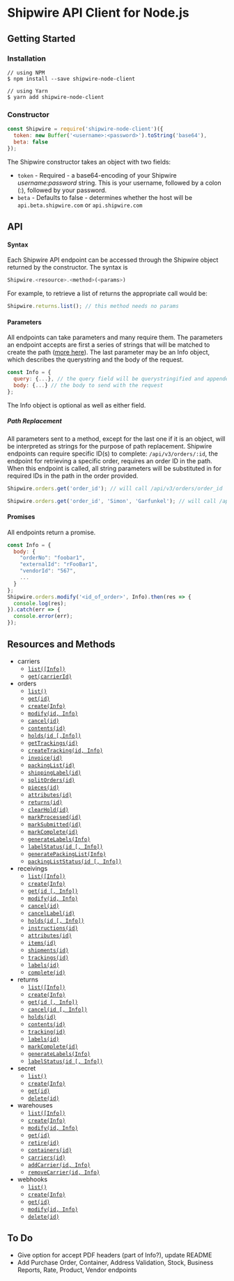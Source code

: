 # Shipwire API Client for Node.js

## Getting Started

### Installation

```shell
// using NPM
$ npm install --save shipwire-node-client

// using Yarn
$ yarn add shipwire-node-client
```

### Constructor

```javascript
const Shipwire = require('shipwire-node-client')({
  token: new Buffer('<username>:<password>').toString('base64'),
  beta: false
});
```

The Shipwire constructor takes an object with two fields:
- `token` - Required - a base64-encoding of your Shipwire *username:password* string. This is your username, followed by a colon (:), followed by your password.
- `beta` - Defaults to false - determines whether the host will be `api.beta.shipwire.com` or `api.shipwire.com`

## API

#### Syntax

Each Shipwire API endpoint can be accessed through the Shipwire object returned by the constructor. The syntax is 
```javascript
Shipwire.<resource>.<method>(<params>)
```

For example, to retrieve a list of returns the appropriate call would be: 
```javascript
Shipwire.returns.list(); // this method needs no params
```

#### Parameters

All endpoints can take parameters and many require them. The parameters an endpoint accepts are first a series of strings that will be matched to create the path ([more here](#path-replacement)). The last parameter may be an Info object, which describes the querystring and the body of the request.
```javascript
const Info = {
  query: {...}, // the query field will be querystringified and appended to the path
  body: {...} // the body to send with the request
};
```

The Info object is optional as well as either field.

##### Path Replacement

All parameters sent to a method, except for the last one if it is an object, will be interpreted as strings for the purpose of path replacement. Shipwire endpoints can require specific ID(s) to complete: `/api/v3/orders/:id`, the endpoint for retrieving a specific order, requires an order ID in the path. When this endpoint is called, all string parameters will be substituted in for required IDs in the path in the order provided.

```javascript
Shipwire.orders.get('order_id'); // will call /api/v3/orders/order_id

Shipwire.orders.get('order_id', 'Simon', 'Garfunkel'); // will call /api/v3/orders/order_id and ignore 'Simon' and 'Garfunkel' since there is only 1 thing in the path to replace
```
#### Promises

All endpoints return a promise. 
```javascript
const Info = {
  body: {
    "orderNo": "foobar1",
    "externalId": "rFooBar1",
    "vendorId": "567",
    ...
  }
};
Shipwire.orders.modify('<id_of_order>', Info).then(res => {
  console.log(res);
}).catch(err => {
  console.error(err);
});
```

## Resources and Methods

- carriers
    - [`list([Info])`](https://www.shipwire.com/w/developers/carrier/#panel-shipwire0)
    - [`get(carrierId)`](https://www.shipwire.com/w/developers/carrier/#panel-shipwire1)
- orders
    - [`list()`](https://www.shipwire.com/w/developers/order/#panel-shipwire0)
    - [`get(id)`](https://www.shipwire.com/w/developers/order/#panel-shipwire1)
    - [`create(Info)`](https://www.shipwire.com/w/developers/order/#panel-shipwire2)
    - [`modify(id, Info)`](https://www.shipwire.com/w/developers/order/#panel-shipwire3)
    - [`cancel(id)`](https://www.shipwire.com/w/developers/order/#panel-shipwire4)
    - [`contents(id)`](https://www.shipwire.com/w/developers/order/#panel-shipwire5)
    - [`holds(id [,Info])`](https://www.shipwire.com/w/developers/order/#panel-shipwire6)
    - [`getTrackings(id)`](https://www.shipwire.com/w/developers/order/#panel-shipwire7)
    - [`createTracking(id, Info)`](https://www.shipwire.com/w/developers/order/#panel-shipwire8)
    - [`invoice(id)`](https://www.shipwire.com/w/developers/order/#panel-shipwire9)
    - [`packingList(id)`](https://www.shipwire.com/w/developers/order/#panel-shipwire10)
    - [`shippingLabel(id)`](https://www.shipwire.com/w/developers/order/#panel-shipwire11)
    - [`splitOrders(id)`](https://www.shipwire.com/w/developers/order/#panel-shipwire12)
    - [`pieces(id)`](https://www.shipwire.com/w/developers/order/#panel-shipwire13)
    - [`attributes(id)`](https://www.shipwire.com/w/developers/order/#panel-shipwire14)
    - [`returns(id)`](https://www.shipwire.com/w/developers/order/#panel-shipwire15)
    - [`clearHold(id)`](https://www.shipwire.com/w/developers/order/#panel-shipwire16)
    - [`markProcessed(id)`](https://www.shipwire.com/w/developers/order/#panel-shipwire17)
    - [`markSubmitted(id)`](https://www.shipwire.com/w/developers/order/#panel-shipwire18)
    - [`markComplete(id)`](https://www.shipwire.com/w/developers/order/#panel-shipwire19)
    - [`generateLabels(Info)`](https://www.shipwire.com/w/developers/order/#panel-shipwire20)
    - [`labelStatus(id [, Info])`](https://www.shipwire.com/w/developers/order/#panel-shipwire21)
    - [`generatePackingList(Info)`](https://www.shipwire.com/w/developers/order/#panel-shipwire22)
    - [`packingListStatus(id [, Info])`](https://www.shipwire.com/w/developers/order/#panel-shipwire23)
- receivings
    - [`list([Info])`](https://www.shipwire.com/w/developers/receiving/#panel-shipwire0)
    - [`create(Info)`](https://www.shipwire.com/w/developers/receiving/#panel-shipwire1)
    - [`get(id [, Info])`](https://www.shipwire.com/w/developers/receiving/#panel-shipwire2)
    - [`modify(id, Info)`](https://www.shipwire.com/w/developers/receiving/#panel-shipwire3)
    - [`cancel(id)`](https://www.shipwire.com/w/developers/receiving/#panel-shipwire4)
    - [`cancelLabel(id)`](https://www.shipwire.com/w/developers/receiving/#panel-shipwire5)
    - [`holds(id [, Info])`](https://www.shipwire.com/w/developers/receiving/#panel-shipwire6)
    - [`instructions(id)`](https://www.shipwire.com/w/developers/receiving/#panel-shipwire7)
    - [`attributes(id)`](https://www.shipwire.com/w/developers/receiving/#panel-shipwire8)
    - [`items(id)`](https://www.shipwire.com/w/developers/receiving/#panel-shipwire9)
    - [`shipments(id)`](https://www.shipwire.com/w/developers/receiving/#panel-shipwire10)
    - [`trackings(id)`](https://www.shipwire.com/w/developers/receiving/#panel-shipwire11)
    - [`labels(id)`](https://www.shipwire.com/w/developers/receiving/#panel-shipwire12)
    - [`complete(id)`](https://www.shipwire.com/w/developers/receiving/#panel-shipwire13)
- returns
    - [`list([Info])`](https://www.shipwire.com/w/developers/return/#panel-shipwire0)
    - [`create(Info)`](https://www.shipwire.com/w/developers/return/#panel-shipwire1)
    - [`get(id [, Info])`](https://www.shipwire.com/w/developers/return/#panel-shipwire2)
    - [`cancel(id [, Info])`](https://www.shipwire.com/w/developers/return/#panel-shipwire3)
    - [`holds(id)`](https://www.shipwire.com/w/developers/return/#panel-shipwire4)
    - [`contents(id)`](https://www.shipwire.com/w/developers/return/#panel-shipwire5)
    - [`tracking(id)`](https://www.shipwire.com/w/developers/return/#panel-shipwire6)
    - [`labels(id)`](https://www.shipwire.com/w/developers/return/#panel-shipwire7)
    - [`markComplete(id)`](https://www.shipwire.com/w/developers/return/#panel-shipwire8)
    - [`generateLabels(Info)`](https://www.shipwire.com/w/developers/return/#panel-shipwire8)
    - [`labelStatus(id [, Info])`](https://www.shipwire.com/w/developers/return/#panel-shipwire10)
- secret
    - [`list()`](https://www.shipwire.com/w/developers/webhook/#panel-shipwire5)
    - [`create(Info)`](https://www.shipwire.com/w/developers/webhook/#panel-shipwire6)
    - [`get(id)`](https://www.shipwire.com/w/developers/webhook/#panel-shipwire7)
    - [`delete(id)`](https://www.shipwire.com/w/developers/webhook/#panel-shipwire8)
- warehouses
    - [`list([Info])`](https://www.shipwire.com/w/developers/warehouse/#panel-shipwire0)
    - [`create(Info)`](https://www.shipwire.com/w/developers/warehouse/#panel-shipwire1)
    - [`modify(id, Info)`](https://www.shipwire.com/w/developers/warehouse/#panel-shipwire2)
    - [`get(id)`](https://www.shipwire.com/w/developers/warehouse/#panel-shipwire3)
    - [`retire(id)`](https://www.shipwire.com/w/developers/warehouse/#panel-shipwire4)
    - [`containers(id)`](https://www.shipwire.com/w/developers/warehouse/#panel-shipwire5)
    - [`carriers(id)`](https://www.shipwire.com/w/developers/warehouse/#panel-shipwire6)
    - [`addCarrier(id, Info)`](https://www.shipwire.com/w/developers/warehouse/#panel-shipwire7)
    - [`removeCarrier(id, Info)`](https://www.shipwire.com/w/developers/warehouse/#panel-shipwire8)
- webhooks
    - [`list()`](https://www.shipwire.com/w/developers/webhook/#panel-shipwire0)
    - [`create(Info)`](https://www.shipwire.com/w/developers/webhook/#panel-shipwire1)
    - [`get(id)`](https://www.shipwire.com/w/developers/webhook/#panel-shipwire2)
    - [`modify(id, Info)`](https://www.shipwire.com/w/developers/webhook/#panel-shipwire3)
    - [`delete(id)`](https://www.shipwire.com/w/developers/webhook/#panel-shipwire4)


## To Do

- Give option for accept PDF headers (part of Info?), update README
- Add Purchase Order, Container, Address Validation, Stock, Business Reports, Rate, Product, Vendor endpoints
